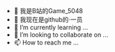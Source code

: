 - 👋 我是B站的Game_5048
- 👀 我现在是github的·一员
- 🌱 I’m currently learning ...
- 💞️ I’m looking to collaborate on ...
- 📫 How to reach me ...

